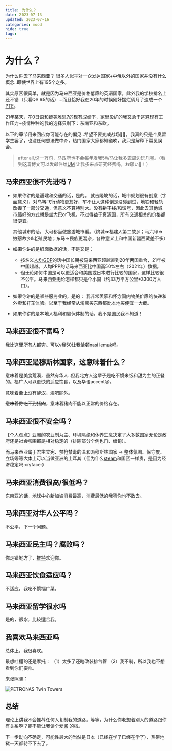 ```yaml
---
title: 为什么？
date: 2023-07-13
updated: 2023-07-16
categories: mood
hide: true
tags:
---
```

# 为什么？
为什么你去了马来西亚？ 很多人似乎对一众发达国家+中俄以外的国家并没有什么概念..即使世界上有195个之多。

其实原因很简单，就是因为马来西亚是价格低廉的英语国家，此外我的学校排名上还不错（只看QS 65的话）...而且恰好我在20年的时候刚好摆烂俩月了速成一个[PTE](https://www.pearsonpte.com/comparison-pte-vs-ieltsE)。

21年某天，在0日语和媲美雅思7的现有成绩下，家里没矿的我又急于逃避现有工作压力+疫情种种的我的选择只剩下：东南亚和东欧。

以下的章节用来回应你可能存在的偏见..希望不要变成战场😮‍💨，我真的只是个臭留学生罢了，也没任何想法做中介，热门国家大家都知道吹，我只是解释下常见误会。

> after all,说一万句，马政府也不会每年发我5W马让我多去周边玩几圈。（看到这篇博文可以发邮件给[UM](https://um.edu.my/) 让我多来点研究经费吗，お願い🥺！）

## 马来西亚很不先进吗？

* 如果你讲的是基建和交通的话，是的。 
	就吉隆坡的话，城市规划很有创意（字面意义），对鸟等飞行动物更友好，车不让人这种倒是没碰到过，地铁和轻轨改善了一部分交通，但意义不算特别大。没有~~新干线~~/和谐号，因此去其他城市最好的方式就是坐大巴or飞机，不过得益于资源国，所有交通相关的价格都很便宜。

	其他城市的话，大可都当做旅游城市看。（槟城=>福建人第二故乡；马六甲=>娘惹故乡&老殖民地；东马=>民族更混杂，各种意义上和中国新疆西藏差不多）

* 如果你讲的是纸面数据的话，不是又是：
	* 按名义[人均GDP](https://countryeconomy.com/countries/compare/china/malaysia?sc=XE34)的话中国长期被马来西亚超越直到20年两国重合，21年被中国超越。人均PPP的话马来西亚比中国高50%左右（2021年）数据。
	* 但无论如何中国是可以更适合和美国或日本进行比较的国家，这样比较很不公平。马来西亚无论怎样都只是个小国（约33万平方公里+3300万人口）。

* 如果你讲的是某些服务业的，是的：
	我非常羡慕和怀念国内物美价廉的快递和外卖和打车体验。以至于我经常从淘宝买东西都比本地买便宜一大截。	

* 如果你讲的是本地人福利和健保体制的话，我不是国民我不知道！

## 马来西亚很不富吗？
我比这里所有人都穷。可以v我50让我恰顿nasi lemak吗。

## 马来西亚是穆斯林国家，这意味着什么？
意味着是美食荒漠，虽然有华人..但我北方人这辈子是吃不惯米饭和甜为主的正餐的。福广人可以更快的适应饮食，以及华语accent😢。

意味着街上没有醉汉，<del>酒吧除外</del>。

<del>意味着你吃不到猪肉</del>，意味着猪肉不能以正常的价格存在。

## 马来西亚很不安全吗？
【个人观点】亚洲的农业制为主、环境隔绝和休养生息决定了大多数国家无论是政府还是社会氛围都是相对稳定的（排除部分个例也门、缅甸）。

而马来西亚属于君主立宪、禁枪禁毒的温和派穆斯林国家 => 整体氛围、保守度、立场等等大体上可以当做亚洲的土耳其（但为什么[steam](https://steamdb.info/app/220/)和国区一样贵，是因为经济稳定吗:cryface:）

## 马来西亚消费很高/很低吗？

东南亚的话，地球中心新加坡消费最高，消费最低的我猜你也不敢去。

## 马来西亚对华人公平吗？
不公平，下一个问题。

## 马来西亚民主吗？腐败吗？
你走错地方了，[推特](https://twitter.com/)欢迎你。

## 马来西亚饮食适应吗？
不适应，我吃不惯福广菜。

## 马来西亚留学很水吗
是的，很水，比较适合我。

<!-- 就算名义上第一的UM也能让像我这样的水笔也能水到将近满分的绩点。
但..就本校来说我碰到的几位地狱老师已经是给我了地狱般的体验了。但整体上，这不是一个CS很强势和IT很吃香的国家，隔壁新加坡好很多。 -->


## 我喜欢马来西亚吗

总体上，我很喜欢。

最想吐槽的还是摩托：
（1）太多了还瞎改装排气管 （2）我不骑，所以我也不想看到你们耍帅。

来张照骗：

![PETRONAS Twin Towers](https://www.nationsonline.org/gallery/Malaysia/Kuala-Lumpur-CBD-Petronas-Towers.jpg)

## 总结
理论上讲我不会推荐任何人复制我的道路。等等，为什么你老想着别人的道路跟你有关系啊？能不能让我读个[爱酱](https://en.wikipedia.org/wiki/Eileen_Gu) 的档。

下一步动向不确定，可能性最大的当然是日本（已经在学了已经在学了），热带地狱一天都待不下去了。
<!-- 尤其我现在还没取得世俗成功 => 润成功or外企成功or混到体制内or教职or云顶成功 => 等其他你心目中的成功的情况下 -->



